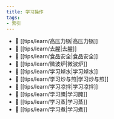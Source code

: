 ```yaml
---
title: 学习操作
tags:
- 索引
---
```

- 📄 [[tips/learn/高压力锅|高压力锅]]
- 📄 [[tips/learn/去腥|去腥]]
- 📄 [[tips/learn/食品安全|食品安全]]
- 📄 [[tips/learn/微波炉|微波炉]]
- 📄 [[tips/learn/学习焯水|学习焯水]]
- 📄 [[tips/learn/学习炒与煎|学习炒与煎]]
- 📄 [[tips/learn/学习凉拌|学习凉拌]]
- 📄 [[tips/learn/学习腌|学习腌]]
- 📄 [[tips/learn/学习蒸|学习蒸]]
- 📄 [[tips/learn/学习煮|学习煮]]